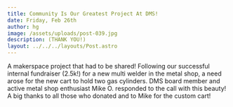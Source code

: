 ```yaml
---
title: Community Is Our Greatest Project At DMS!
date: Friday, Feb 26th
author: hg
image: /assets/uploads/post-039.jpg
description: (THANK YOU!)
layout: ../../../layouts/Post.astro
---
```


A makerspace project that had to be shared! Following our successful internal fundraiser (2.5k!) for a new multi welder in the metal shop, a need arose for the new cart to hold two gas cylinders. DMS board member and active metal shop enthusiast Mike O. responded to the call with this beauty! A big thanks to all those who donated and to Mike for the custom cart!
